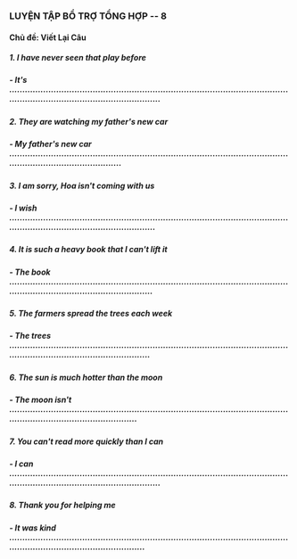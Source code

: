 ### LUYỆN TẬP BỔ TRỢ TỔNG HỢP -- 8
#### Chủ đề: Viết Lại Câu
##### 1. I have never seen that play before
##### - It's .....................................................................................................................................................................
##### 2. They are watching my father's new car
##### - My father's new car ......................................................................................................................................................
##### 3. I am sorry, Hoa isn't coming with us
##### - I wish ...................................................................................................................................................................
##### 4. It is such a heavy book that I can't lift it
##### - The book ..................................................................................................................................................................
##### 5. The farmers spread the trees each week
##### - The trees .................................................................................................................................................................
##### 6. The sun is much hotter than the moon
##### - The moon isn't ............................................................................................................................................................
##### 7. You can't read more quickly than I can
##### - I can .....................................................................................................................................................................
##### 8. Thank you for helping me
##### - It was kind ...............................................................................................................................................................
